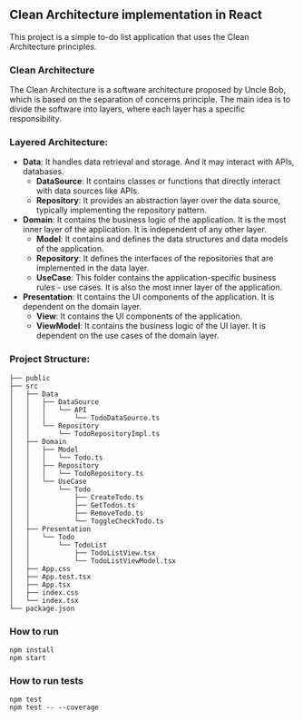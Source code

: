 ## Clean Architecture implementation in React

This project is a simple to-do list application that uses the Clean Architecture principles.


### Clean Architecture

The Clean Architecture is a software architecture proposed by Uncle Bob, which is based on the separation of concerns principle. The main idea is to divide the software into layers, where each layer has a specific responsibility. 

### Layered Architecture: 

- **Data**: It handles data retrieval and storage. And it may interact with APIs, databases. 
  - **DataSource**: It contains classes or functions that directly interact with data sources like APIs.
  - **Repository**: It provides an abstraction layer over the data source, typically implementing the repository pattern.
- **Domain**: It contains the business logic of the application. It is the most inner layer of the application. It is independent of any other layer. 
  - **Model**: It contains and defines the data structures and data models of the application.
  - **Repository**: It defines the interfaces of the repositories that are implemented in the data layer.
  - **UseCase**: This folder contains the application-specific business rules - use cases. It is also the most inner layer of the application.
- **Presentation**: It contains the UI components of the application. It is dependent on the domain layer. 
  - **View**: It contains the UI components of the application.
  - **ViewModel**: It contains the business logic of the UI layer. It is dependent on the use cases of the domain layer.

### Project Structure: 

````
├── public
├── src
│   ├── Data
│   │   ├── DataSource
│   │   │   └── API
│   │   │       └── TodoDataSource.ts
│   │   └── Repository
│   │       └── TodoRepositoryImpl.ts
│   ├── Domain
│   │   ├── Model
│   │   │   └── Todo.ts
│   │   ├── Repository
│   │   │   └── TodoRepository.ts
│   │   └── UseCase
│   │       └── Todo
│   │           ├── CreateTodo.ts
│   │           ├── GetTodos.ts
│   │           ├── RemoveTodo.ts
│   │           └── ToggleCheckTodo.ts
│   ├── Presentation
│   │   └── Todo
│   │       └── TodoList
│   │           ├── TodoListView.tsx
│   │           └── TodoListViewModel.tsx
│   ├── App.css
│   ├── App.test.tsx
│   ├── App.tsx
│   ├── index.css
│   └── index.tsx
└── package.json

````
### How to run

````
npm install
npm start
````
### How to run tests

````
npm test
npm test -- --coverage
````

